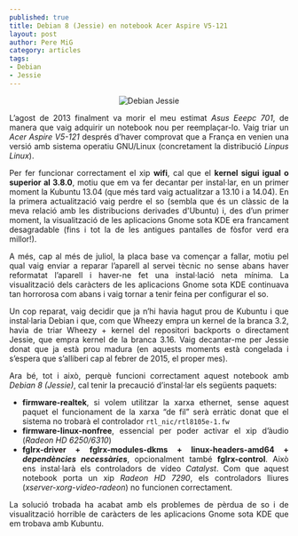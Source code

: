 ```yaml
---
published: true
title: Debian 8 (Jessie) en notebook Acer Aspire V5-121
layout: post
author: Pere MiG 
category: articles
tags:
- Debian
- Jessie
---
```


<div style="text-align:center" markdown="1">

![Debian Jessie](https://i.imgur.com/aaw0gEC.png%3Fw%3D480?w=400&h=247)

</div>
<div style="text-align:justify" markdown="1">

L’agost de 2013 finalment va morir el meu estimat *Asus Eeepc 701*, de manera que vaig adquirir un notebook nou per reemplaçar-lo. Vaig triar un *Acer Aspire V5-121* després d’haver comprovat que a França en venien una versió amb sistema operatiu GNU/Linux (concretament la distribució *Linpus Linux*).

<!-- more -->

Per fer funcionar correctament el xip **wifi**, cal que el **kernel sigui igual o superior al 3.8.0**, motiu que em va fer decantar per instal·lar, en un primer moment la Kubuntu 13.04 (que més tard vaig actualitzar a 13.10 i a 14.04). En la primera actualització vaig perdre el so (sembla que és un clàssic de la meva relació amb les distribucions derivades d'Ubuntu) i, des d’un primer moment, la visualització de les aplicacions Gnome sota KDE era francament desagradable (fins i tot la de les antigues pantalles de fòsfor verd era millor!).

A més, cap al més de juliol, la placa base va començar a fallar, motiu pel qual vaig enviar a reparar l’aparell al servei tècnic no sense abans haver reformatat l’aparell i haver-ne fet una instal·lació neta mínima. La visualització dels caràcters de les aplicacions Gnome sota KDE continuava tan horrorosa com abans i vaig tornar a tenir feina per configurar el so.

Un cop reparat, vaig decidir que ja n’hi havia hagut prou de Kubuntu i que instal·laria Debian i que, com que Wheezy empra un kernel de la branca 3.2, havia de triar Wheezy + kernel del repositori backports o directament Jessie, que empra kernel de la branca 3.16. Vaig decantar-me per Jessie donat que ja està prou madura (en aquests moments està congelada i s’espera que s’alliberi cap al febrer de 2015, el proper mes).

Ara bé, tot i això, perquè funcioni correctament aquest notebook amb *Debian 8 (Jessie)*, cal tenir la precaució d’instal·lar els següents paquets:

   - **firmware-realtek**, si volem utilitzar la xarxa ethernet, sense aquest paquet el funcionament de la xarxa “de fil” serà erràtic donat que el sistema no trobarà el controlador `rtl_nic/rtl8105e-1.fw`
   - **firmware-linux-nonfree**, essencial per poder activar el xip d’àudio (*Radeon HD 6250/6310*)
   - **fglrx-driver + fglrx-modules-dkms + linux-headers-amd64 + *dependències necessàries***, opcionalment també **fglrx-control**. Això ens instal·larà els controladors de vídeo *Catalyst*. Com que aquest notebook porta un xip *Radeon HD 7290*, els controladors lliures (*xserver-xorg-video-radeon*) no funcionen correctament.

La solució trobada ha acabat amb els problemes de pèrdua de so i de visualització horrible de caràcters de les aplicacions Gnome sota KDE que em trobava amb Kubuntu.

</div>